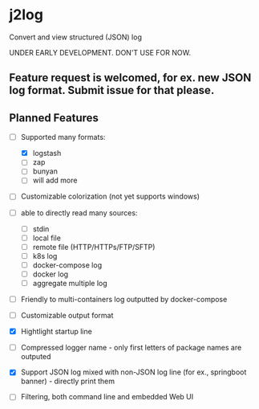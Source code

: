 # j2log
Convert and view structured (JSON) log

UNDER EARLY DEVELOPMENT. DON'T USE FOR NOW.

## Feature request is welcomed, for ex. new JSON log format. Submit issue for that please.

## Planned Features

- [ ] Supported many formats:

   - [x] logstash
   - [ ] zap
   - [ ] bunyan
   - [ ] will add more

- [ ] Customizable colorization (not yet supports windows)

- [ ] able to directly read many sources:
   - [ ] stdin
   - [ ] local file
   - [ ] remote file (HTTP/HTTPs/FTP/SFTP)
   - [ ] k8s log
   - [ ] docker-compose log
   - [ ] docker log
   - [ ] aggregate multiple log

- [ ]  Friendly to multi-containers log outputted by docker-compose

- [ ]  Customizable output format

- [x]  Hightlight startup line

- [ ]  Compressed logger name - only first letters of package names are outputed

- [x]  Support JSON log mixed with non-JSON log line (for ex., springboot banner) - directly print them

- [ ]  Filtering, both command line and embedded Web UI
